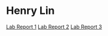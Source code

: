 # Henry Lin

[Lab Report 1](lab-report-1-week-2.html)
[Lab Report 2](lab-report-2-week-4.html)
[Lab Report 3](lab-report-3-week-6.html)
